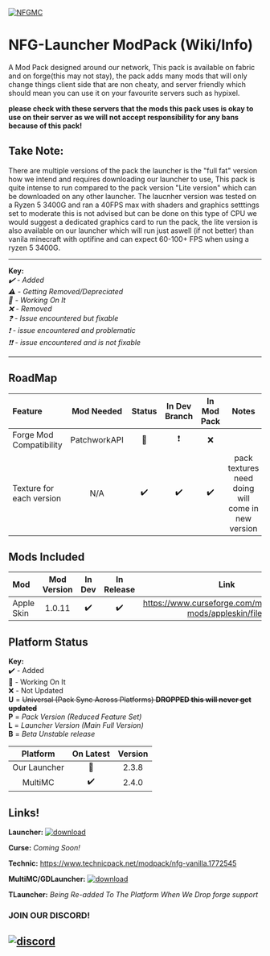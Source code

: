 [![NFGMC](https://cdn.discordapp.com/attachments/686927724098748424/799878303124029451/Capture.PNG)][NFGMC]

# NFG-Launcher ModPack (Wiki/Info)

A Mod Pack designed around our network, This pack is available on fabric and on forge(this may not stay), the pack adds many mods that will only change things client side that are non cheaty, and server friendly which should mean you can use it on your favourite servers such as hypixel. 

**please check with these servers that the mods this pack uses is okay to use on their server as we will not accept responsibility for any bans because of this pack!**

## **Take Note:**
 
There are multiple versions of the pack the launcher is the "full fat" version how we intend and requires downloading our launcher to use, This pack is quite intense to run compared to the pack version "Lite version" which can be downloaded on any other launcher. The laucnher version was tested on a Ryzen 5 3400G and ran a 40FPS max with shaders and graphics setttings set to moderate this is not advised but can be done on this type of CPU we would suggest a dedicated graphics card to run the pack, the lite version is also available on our launcher which will run just aswell (if not better) than vanila minecraft with optifine and can expect 60-100+ FPS when using a ryzen 5 3400G.

---

**Key:**  
  *✔️ - Added  
  ⚠️ - Getting Removed/Depreciated  
  🔄 - Working On It  
  ❌ - Removed  
  ❓ - Issue encountered but fixable  
  ❗ - issue encountered and problematic  
  ❗❗ - issue encountered and is not fixable*

---

## RoadMap
| Feature | Mod Needed | Status | In Dev Branch | In Mod Pack | Notes |
| :- | :-: | :-: | :-: | :-: | :-: |
| Forge Mod Compatibility| PatchworkAPI | 🔄 | ❗ | ❌ ||
| Texture for each version | N/A | ✔️ | ✔️ | ✔️ | pack textures need doing will come in new version |

## Mods Included
| Mod                            |   Mod Version    | In Dev | In Release | Link | 
| :----------------------------- | :--------------: | :---------: | :------------------: | :------------------: |
| Apple Skin                     |      1.0.11      |      ✔️      |          ✔️           | https://www.curseforge.com/minecraft/mc-mods/appleskin/files |

## Platform Status

**Key:**  
  ✔️ - Added   
  🔄 - Working On It  
  ❌ - Not Updated  
**U** = ~~Universal (Pack Sync Across Platforms) **DROPPED this will never get updated**~~  
**P** = *Pack Version (Reduced Feature Set)*  
**L** = *Launcher Version (Main Full Version)*  
**B** = *Beta Unstable release*

|      Platform       | On Latest |    Version    |
| :-----------------: | :-------: | :----------: |
|    Our Launcher     |     🔄     |  2.3.8    |
|       MultiMC       |     ✔️     |   2.4.0   |

## Links!
**Launcher:**  [![download](https://cdn.discordapp.com/attachments/686927724098748424/799879856841555978/download-2-16.png)](https://cds.networkforgamers.com/launcher/)

**Curse:** *Coming Soon!*  

**Technic:** https://www.technicpack.net/modpack/nfg-vanilla.1772545

**MultiMC/GDLauncher:**  [![download](https://cdn.discordapp.com/attachments/686927724098748424/799879856841555978/download-2-16.png)](https://cds.networkforgamers.com/modpacks/)

**TLauncher:** *Being Re-added To The Platform When We Drop forge support*

### JOIN OUR DISCORD!
[![discord](https://discordapp.com/api/guilds/664178166562029715/embed.png?style=banner3)][discord]
---
[discord]: https://discord.gg/ZXXc6mcd3d "Discord"
[NFGMC]: https://minecraft.networkforgamers.com "NFGMC"
